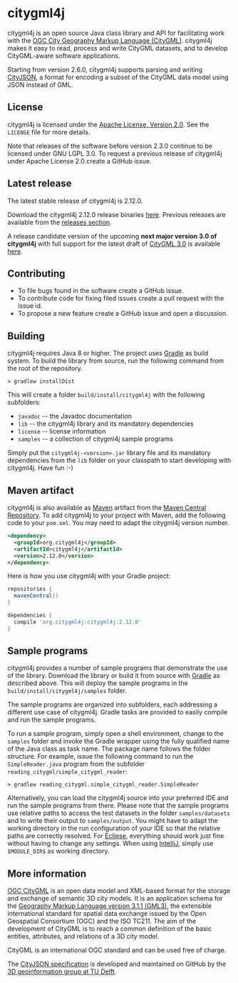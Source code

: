 citygml4j
=========

citygml4j is an open source Java class library and API for facilitating work with the
[OGC City Geography Markup Language (CityGML)](http://www.opengeospatial.org/standards/citygml). citygml4j makes it
easy to read, process and write CityGML datasets, and to develop CityGML-aware software applications.

Starting from version 2.6.0, citygml4j supports parsing and writing [CityJSON](http://www.cityjson.org/), a format for
encoding a subset of the CityGML data model using JSON instead of GML.

License
-------
citygml4j is licensed under the [Apache License, Version 2.0](http://www.apache.org/licenses/LICENSE-2.0).
See the `LICENSE` file for more details.

Note that releases of the software before version 2.3.0 continue to be licensed under GNU LGPL 3.0. To request a
previous release of citygml4j under Apache License 2.0 create a GitHub issue.

Latest release
--------------
The latest stable release of citygml4j is 2.12.0.

Download the citygml4j 2.12.0 release binaries [here](https://github.com/citygml4j/citygml4j/releases/download/v2.12.0/citygml4j-2.12.0.zip).
Previous releases are available from the [releases section](https://github.com/citygml4j/citygml4j/releases).

A release candidate version of the upcoming **next major version 3.0 of citygml4j** with full support for the latest
draft of [CityGML 3.0](https://github.com/opengeospatial/CityGML-3.0CM) is available
[here](https://github.com/citygml4j/citygml4j/releases/tag/v3.0.0-rc.4).

Contributing
------------
* To file bugs found in the software create a GitHub issue.
* To contribute code for fixing filed issues create a pull request with the issue id.
* To propose a new feature create a GitHub issue and open a discussion.

Building
--------
citygml4j requires Java 8 or higher. The project uses [Gradle](https://gradle.org/) as build system. To build the
library from source, run the following command from the root of the repository.

    > gradlew installDist

This will create a folder `build/install/citygml4j` with the following subfolders:
* `javadoc` -- the Javadoc documentation
* `lib` -- the citygml4j library and its mandatory dependencies
* `license` -- license information
* `samples` -- a collection of citygml4j sample programs

Simply put the `citygml4j-<version>.jar` library file and its mandatory dependencies from the `lib` folder on your
classpath to start developing with citygml4j. Have fun :-)

Maven artifact
--------------
citygml4j is also available as [Maven](http://maven.apache.org/) artifact from the
[Maven Central Repository](http://search.maven.org/#search%7Cga%7C1%7Ca%3A%22citygml4j%22). To add citygml4j  to your
project with Maven, add the following code to your `pom.xml`. You may need to adapt the citygml4j version number.

```xml
<dependency>
  <groupId>org.citygml4j</groupId>
  <artifactId>citygml4j</artifactId>
  <version>2.12.0</version>
</dependency>
```

Here is how you use citygml4j with your Gradle project:

```gradle
repositories {
  mavenCentral()
}

dependencies {
  compile 'org.citygml4j:citygml4j:2.12.0'
}
```

Sample programs
---------------
citygml4j provides a number of sample programs that demonstrate the use of the library. Download the library or build
it from source with [Gradle](https://gradle.org/) as described above. This will deploy the sample programs in the
`build/install/citygml4j/samples` folder.

The sample programs are organized into subfolders, each addressing a different use case of citygml4j. Gradle tasks are
provided to easily compile and run the sample programs.

To run a sample program, simply open a shell environment, change to the `samples` folder and invoke the Gradle wrapper
using the fully qualified name of the Java class as task name. The package name follows the folder structure. For
example, issue the following command to run the `SimpleReader.java` program from the subfolder
`reading_citygml/simple_citygml_reader`:

    > gradlew reading_citygml.simple_citygml_reader.SimpleReader

Alternatively, you can load the citygml4j source into your preferred IDE and run the sample programs from there. Please
note that the sample programs use relative paths to access the test datasets in the folder `samples/datasets` and to
write their output to `samples/output`. You might have to adapt the working directory in the run configuration of your
IDE so that the relative paths are correctly resolved. For [Eclipse](https://www.eclipse.org/), everything should work
just fine without having to change any settings. When using [IntelliJ](https://www.jetbrains.com/idea/), simply use
`$MODULE_DIR$` as working directory.

More information
----------------
[OGC CityGML](http://www.opengeospatial.org/standards/citygml) is an open data model and XML-based format for the
storage and exchange of semantic 3D city models. It is an application schema for the
[Geography Markup Language version 3.1.1 (GML3)](http://www.opengeospatial.org/standards/gml), the extensible
international standard for spatial data exchange issued by the Open Geospatial Consortium (OGC) and the ISO TC211.
The aim of the development of CityGML is to reach a common definition of the basic entities, attributes, and relations
of a 3D city model.

CityGML is an international OGC standard and can be used free of charge.

The [CityJSON specification](https://github.com/tudelft3d/cityjson) is developed and maintained on GitHub by the
[3D geoinformation group at TU Delft](https://3d.bk.tudelft.nl/).
